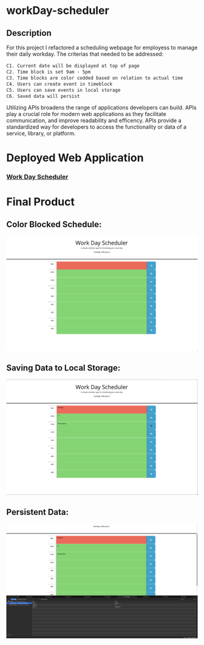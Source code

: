 # workDay-scheduler

## Description

For this project I refactored a scheduling webpage for employess to manage their daily workday. The criterias that needed to be addressed:  

    C1. Current date will be displayed at top of page 
    C2. Time block is set 9am - 5pm  
    C3. Time blocks are color codded based on relation to actual time
    C4. Users can create event in timeblock
    C5. Users can save events in local storage 
    C6. Saved data will persist 

Utilizing APIs broadens the range of applications developers can build. APIs play a crucial role for modern web applications as they facilitate communication, and improve readability and efficency. APIs provide a standardized way for developers to access the functionality or data of a service, library, or platform.  

# Deployed Web Application
### [Work Day Scheduler](https://margauxjenica.github.io/workDay-scheduler/)

# Final Product
## Color Blocked Schedule:
![Color codded time block schedule webpage](./Assets/images/colorBlock.png)

## Saving Data to Local Storage:
![Functional save button to local storage](./Assets/images/saveData.png)

## Persistent Data:
![Refreshed webpage with persistent data](./Assets/images/persistentData.png)


